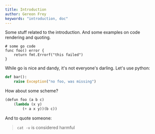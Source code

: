 ```yaml
---
title: Introduction
author: Gereon Frey
keywords: "introduction, doc"
---
```


Some stuff related to the introduction. And some examples on code rendering and quoting.

	# some go code
	func foo() error {
		return fmt.Errorf("this failed")
	}

While go is nice and dandy, it's not everyone's darling. Let's use python:

```python
def bar():
	raise Exception("no foo, was missing")
```

How about some scheme?

```scheme
(defun foo (a b c)
	(lambda (x y)
		(+ a x y))(b c))
```

And to quote someone:

> `cat -v` is considered harmful
